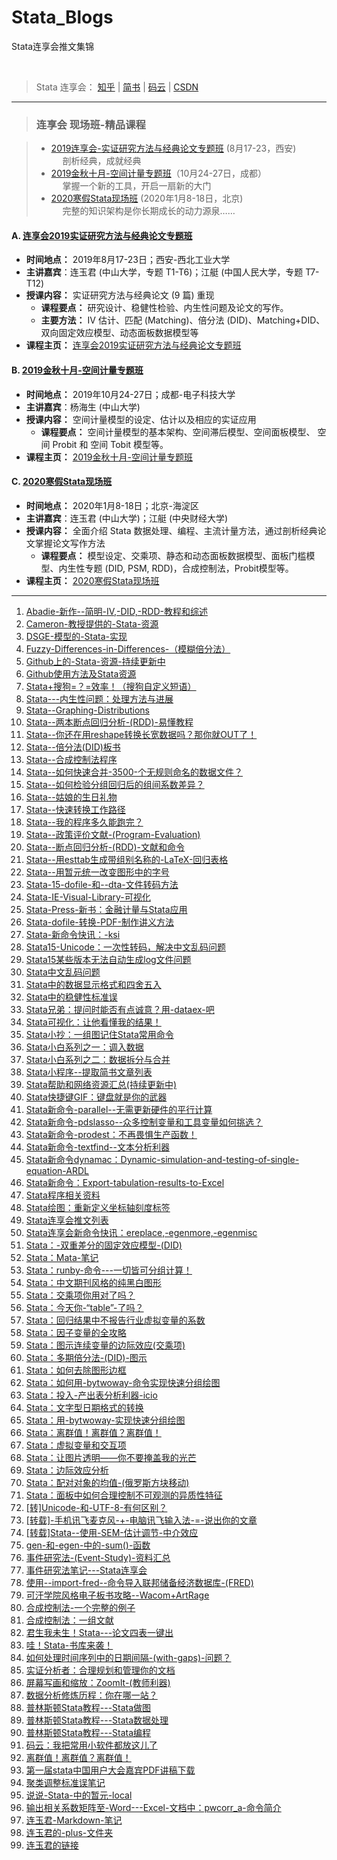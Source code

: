 # Stata_Blogs
Stata连享会推文集锦

&emsp;
 
> Stata 连享会： [知乎](https://zhuanlan.zhihu.com/arlion) | [简书](http://www.jianshu.com/u/69a30474ef33) | [码云](https://gitee.com/arlionn) | [CSDN](https://blog.csdn.net/arlionn)



---
> ### 连享会 现场班-精品课程


> - [2019连享会-实证研究方法与经典论文专题班](https://gitee.com/arlionn/Course/blob/master/2019Papers.md) (8月17-23，西安)       
> &emsp;  剖析经典，成就经典
> &emsp;    
> - [2019金秋十月-空间计量专题班](https://gitee.com/arlionn/Course/blob/master/2019Spatial.md)（10月24-27日，成都）    
> &emsp;  掌握一个新的工具，开启一扇新的大门 
> &emsp;    
> - [2020寒假Stata现场班](https://gitee.com/arlionn/Course/blob/master/StataFull.md) (2020年1月8-18日，北京)       
> &emsp; 完整的知识架构是你长期成长的动力源泉……



#### A. [连享会2019实证研究方法与经典论文专题班](https://gitee.com/arlionn/Course/blob/master/2019Papers.md) 
- **时间地点：** 2019年8月17-23日；西安-西北工业大学  
- **主讲嘉宾**：连玉君 (中山大学，专题 T1-T6)；江艇 (中国人民大学，专题 T7-T12)
- **授课内容：** 实证研究方法与经典论文 (9 篇) 重现
  - **课程要点：** 研究设计、稳健性检验、内生性问题及论文的写作。
  - **主要方法：** IV 估计、匹配 (Matching)、倍分法 (DID)、Matching+DID、双向固定效应模型、动态面板数据模型等
- **课程主页：** [连享会2019实证研究方法与经典论文专题班](https://gitee.com/arlionn/Course/blob/master/2019Papers.md)

#### B. [2019金秋十月-空间计量专题班](https://gitee.com/arlionn/Course/blob/master/2019Spatial.md)  
- **时间地点：** 2019年10月24-27日；成都-电子科技大学  
- **主讲嘉宾**：杨海生 (中山大学)
- **授课内容：** 空间计量模型的设定、估计以及相应的实证应用
  - **课程要点：** 空间计量模型的基本架构、空间滞后模型、空间面板模型、 空间 Probit 和 空间 Tobit 模型等。
- **课程主页：** [2019金秋十月-空间计量专题班](https://gitee.com/arlionn/Course/blob/master/2019Spatial.md)  

#### C. [2020寒假Stata现场班](https://gitee.com/arlionn/Course/blob/master/StataFull.md)  
- **时间地点：** 2020年1月8-18日；北京-海淀区
- **主讲嘉宾**：连玉君 (中山大学)；江艇 (中央财经大学)
- **授课内容：** 全面介绍 Stata 数据处理、编程、主流计量方法，通过剖析经典论文掌握论文写作方法
  - **课程要点：** 模型设定、交乘项、静态和动态面板数据模型、面板门槛模型、内生性专题 (DID, PSM, RDD)，合成控制法，Probit模型等。
- **课程主页：** [2020寒假Stata现场班](https://gitee.com/arlionn/Course/blob/master/StataFull.md) 
&emsp;

---
                                                                                                                                         
1. [Abadie-新作--简明-IV,-DID,-RDD-教程和综述](https://github.com/arlionn/Stata_Blogs/blob/master/Abadie-%E6%96%B0%E4%BD%9C--%E7%AE%80%E6%98%8E-IV%2C-DID%2C-RDD-%E6%95%99%E7%A8%8B%E5%92%8C%E7%BB%BC%E8%BF%B0.md)                                                                               
1. [Cameron-教授提供的-Stata-资源](https://github.com/arlionn/Stata_Blogs/blob/master/Cameron-%E6%95%99%E6%8E%88%E6%8F%90%E4%BE%9B%E7%9A%84-Stata-%E8%B5%84%E6%BA%90.md)                                                                                                                         
1. [DSGE-模型的-Stata-实现](https://github.com/arlionn/Stata_Blogs/blob/master/DSGE-%E6%A8%A1%E5%9E%8B%E7%9A%84-Stata-%E5%AE%9E%E7%8E%B0.md)                                                                                                                                                      
1. [Fuzzy-Differences-in-Differences-（模糊倍分法）](https://github.com/arlionn/Stata_Blogs/blob/master/Fuzzy-Differences-in-Differences-%EF%BC%88%E6%A8%A1%E7%B3%8A%E5%80%8D%E5%88%86%E6%B3%95%EF%BC%89.md)                                                                                     
1. [Github上的-Stata-资源-持续更新中](https://github.com/arlionn/Stata_Blogs/blob/master/Github%E4%B8%8A%E7%9A%84-Stata-%E8%B5%84%E6%BA%90-%E6%8C%81%E7%BB%AD%E6%9B%B4%E6%96%B0%E4%B8%AD.md)                                                                                                     
1. [Github使用方法及Stata资源](https://github.com/arlionn/Stata_Blogs/blob/master/Github%E4%BD%BF%E7%94%A8%E6%96%B9%E6%B3%95%E5%8F%8AStata%E8%B5%84%E6%BA%90.md)                                                                                               
1. [Stata+搜狗=？=效率！（搜狗自定义短语）](https://github.com/arlionn/Stata_Blogs/blob/master/Stata%2B%E6%90%9C%E7%8B%97%3D%EF%BC%9F%3D%E6%95%88%E7%8E%87%EF%BC%81%EF%BC%88%E6%90%9C%E7%8B%97%E8%87%AA%E5%AE%9A%E4%B9%89%E7%9F%AD%E8%AF%AD%EF%BC%89.md)                                        
1. [Stata---内生性问题：处理方法与进展](https://github.com/arlionn/Stata_Blogs/blob/master/Stata---%E5%86%85%E7%94%9F%E6%80%A7%E9%97%AE%E9%A2%98%EF%BC%9A%E5%A4%84%E7%90%86%E6%96%B9%E6%B3%95%E4%B8%8E%E8%BF%9B%E5%B1%95.md)                                                                    
1. [Stata--Graphing-Distributions](https://github.com/arlionn/Stata_Blogs/blob/master/Stata--Graphing-Distributions.md)                                                                                                                                                                            
1. [Stata--两本断点回归分析-(RDD)-易懂教程](https://github.com/arlionn/Stata_Blogs/blob/master/Stata--%E4%B8%A4%E6%9C%AC%E6%96%AD%E7%82%B9%E5%9B%9E%E5%BD%92%E5%88%86%E6%9E%90-(RDD)-%E6%98%93%E6%87%82%E6%95%99%E7%A8%8B.md)                                                                   
1. [Stata--你还在用reshape转换长宽数据吗？那你就OUT了！](https://github.com/arlionn/Stata_Blogs/blob/master/Stata--%E4%BD%A0%E8%BF%98%E5%9C%A8%E7%94%A8reshape%E8%BD%AC%E6%8D%A2%E9%95%BF%E5%AE%BD%E6%95%B0%E6%8D%AE%E5%90%97%EF%BC%9F%E9%82%A3%E4%BD%A0%E5%B0%B1OUT%E4%BA%86%EF%BC%81.md)     
1. [Stata--倍分法(DID)板书](https://github.com/arlionn/Stata_Blogs/blob/master/Stata--%E5%80%8D%E5%88%86%E6%B3%95(DID)%E6%9D%BF%E4%B9%A6.md)                                                                                                                                                      
1. [Stata--合成控制法程序](https://github.com/arlionn/Stata_Blogs/blob/master/Stata--%E5%90%88%E6%88%90%E6%8E%A7%E5%88%B6%E6%B3%95%E7%A8%8B%E5%BA%8F.md)                                                                                                                                         
1. [Stata--如何快速合并-3500-个无规则命名的数据文件？](https://github.com/arlionn/Stata_Blogs/blob/master/Stata--%E5%A6%82%E4%BD%95%E5%BF%AB%E9%80%9F%E5%90%88%E5%B9%B6-3500-%E4%B8%AA%E6%97%A0%E8%A7%84%E5%88%99%E5%91%BD%E5%90%8D%E7%9A%84%E6%95%B0%E6%8D%AE%E6%96%87%E4%BB%B6%EF%BC%9F.md)  
1. [Stata--如何检验分组回归后的组间系数差异？](https://github.com/arlionn/Stata_Blogs/blob/master/Stata--%E5%A6%82%E4%BD%95%E6%A3%80%E9%AA%8C%E5%88%86%E7%BB%84%E5%9B%9E%E5%BD%92%E5%90%8E%E7%9A%84%E7%BB%84%E9%97%B4%E7%B3%BB%E6%95%B0%E5%B7%AE%E5%BC%82%EF%BC%9F.md)                         
1. [Stata--姑娘的生日礼物](https://github.com/arlionn/Stata_Blogs/blob/master/Stata--%E5%A7%91%E5%A8%98%E7%9A%84%E7%94%9F%E6%97%A5%E7%A4%BC%E7%89%A9.md)                                                                                                                                         
1. [Stata--快速转换工作路径](https://github.com/arlionn/Stata_Blogs/blob/master/Stata--%E5%BF%AB%E9%80%9F%E8%BD%AC%E6%8D%A2%E5%B7%A5%E4%BD%9C%E8%B7%AF%E5%BE%84.md)                                                                                                                              
1. [Stata--我的程序多久能跑完？](https://github.com/arlionn/Stata_Blogs/blob/master/Stata--%E6%88%91%E7%9A%84%E7%A8%8B%E5%BA%8F%E5%A4%9A%E4%B9%85%E8%83%BD%E8%B7%91%E5%AE%8C%EF%BC%9F.md)                                                                                                        
1. [Stata--政策评价文献-(Program-Evaluation)](https://github.com/arlionn/Stata_Blogs/blob/master/Stata--%E6%94%BF%E7%AD%96%E8%AF%84%E4%BB%B7%E6%96%87%E7%8C%AE-(Program-Evaluation).md)                                                                                                           
1. [Stata--断点回归分析-(RDD)-文献和命令](https://github.com/arlionn/Stata_Blogs/blob/master/Stata--%E6%96%AD%E7%82%B9%E5%9B%9E%E5%BD%92%E5%88%86%E6%9E%90-(RDD)-%E6%96%87%E7%8C%AE%E5%92%8C%E5%91%BD%E4%BB%A4.md)                                                                               
1. [Stata--用esttab生成带组别名称的-LaTeX-回归表格](https://github.com/arlionn/Stata_Blogs/blob/master/Stata--%E7%94%A8esttab%E7%94%9F%E6%88%90%E5%B8%A6%E7%BB%84%E5%88%AB%E5%90%8D%E7%A7%B0%E7%9A%84-LaTeX-%E5%9B%9E%E5%BD%92%E8%A1%A8%E6%A0%BC.md)                                            
1. [Stata--用暂元统一改变图形中的字号](https://github.com/arlionn/Stata_Blogs/blob/master/Stata--%E7%94%A8%E6%9A%82%E5%85%83%E7%BB%9F%E4%B8%80%E6%94%B9%E5%8F%98%E5%9B%BE%E5%BD%A2%E4%B8%AD%E7%9A%84%E5%AD%97%E5%8F%B7.md)                                                                      
1. [Stata-15-dofile-和--dta-文件转码方法](https://github.com/arlionn/Stata_Blogs/blob/master/Stata-15-dofile-%E5%92%8C--dta-%E6%96%87%E4%BB%B6%E8%BD%AC%E7%A0%81%E6%96%B9%E6%B3%95.md)                                                                                                           
1. [Stata-IE-Visual-Library-可视化](https://github.com/arlionn/Stata_Blogs/blob/master/Stata-IE-Visual-Library-%E5%8F%AF%E8%A7%86%E5%8C%96.md)                                                                                                                                                    
1. [Stata-Press-新书：金融计量与Stata应用](https://github.com/arlionn/Stata_Blogs/blob/master/Stata-Press-%E6%96%B0%E4%B9%A6%EF%BC%9A%E9%87%91%E8%9E%8D%E8%AE%A1%E9%87%8F%E4%B8%8EStata%E5%BA%94%E7%94%A8.md)                                                                                    
1. [Stata-dofile-转换-PDF-制作讲义方法](https://github.com/arlionn/Stata_Blogs/blob/master/Stata-dofile-%E8%BD%AC%E6%8D%A2-PDF-%E5%88%B6%E4%BD%9C%E8%AE%B2%E4%B9%89%E6%96%B9%E6%B3%95.md)                                                                                                        
1. [Stata-新命令快讯：-ksi](https://github.com/arlionn/Stata_Blogs/blob/master/Stata-%E6%96%B0%E5%91%BD%E4%BB%A4%E5%BF%AB%E8%AE%AF%EF%BC%9A-ksi.md)                                                                                                                                               
1. [Stata15-Unicode：一次性转码，解决中文乱码问题](https://github.com/arlionn/Stata_Blogs/blob/master/Stata15-Unicode%EF%BC%9A%E4%B8%80%E6%AC%A1%E6%80%A7%E8%BD%AC%E7%A0%81%EF%BC%8C%E8%A7%A3%E5%86%B3%E4%B8%AD%E6%96%87%E4%B9%B1%E7%A0%81%E9%97%AE%E9%A2%98.md)                                
1. [Stata15某些版本无法自动生成log文件问题](https://github.com/arlionn/Stata_Blogs/blob/master/Stata15%E6%9F%90%E4%BA%9B%E7%89%88%E6%9C%AC%E6%97%A0%E6%B3%95%E8%87%AA%E5%8A%A8%E7%94%9F%E6%88%90log%E6%96%87%E4%BB%B6%E9%97%AE%E9%A2%98.md)                                                     
1. [Stata中文乱码问题](https://github.com/arlionn/Stata_Blogs/blob/master/Stata%E4%B8%AD%E6%96%87%E4%B9%B1%E7%A0%81%E9%97%AE%E9%A2%98.md)                                                                                                                                                         
1. [Stata中的数据显示格式和四舍五入](https://github.com/arlionn/Stata_Blogs/blob/master/Stata%E4%B8%AD%E7%9A%84%E6%95%B0%E6%8D%AE%E6%98%BE%E7%A4%BA%E6%A0%BC%E5%BC%8F%E5%92%8C%E5%9B%9B%E8%88%8D%E4%BA%94%E5%85%A5.md)                                                                          
1. [Stata中的稳健性标准误](https://github.com/arlionn/Stata_Blogs/blob/master/Stata%E4%B8%AD%E7%9A%84%E7%A8%B3%E5%81%A5%E6%80%A7%E6%A0%87%E5%87%86%E8%AF%AF.md)                                                                                                                                  
1. [Stata兄弟：提问时能否有点诚意？用-dataex-吧](https://github.com/arlionn/Stata_Blogs/blob/master/Stata%E5%85%84%E5%BC%9F%EF%BC%9A%E6%8F%90%E9%97%AE%E6%97%B6%E8%83%BD%E5%90%A6%E6%9C%89%E7%82%B9%E8%AF%9A%E6%84%8F%EF%BC%9F%E7%94%A8-dataex-%E5%90%A7.md)                                    
1. [Stata可视化：让他看懂我的结果！](https://github.com/arlionn/Stata_Blogs/blob/master/Stata%E5%8F%AF%E8%A7%86%E5%8C%96%EF%BC%9A%E8%AE%A9%E4%BB%96%E7%9C%8B%E6%87%82%E6%88%91%E7%9A%84%E7%BB%93%E6%9E%9C%EF%BC%81.md)                                                                          
1. [Stata小抄：一组图记住Stata常用命令](https://github.com/arlionn/Stata_Blogs/blob/master/Stata%E5%B0%8F%E6%8A%84%EF%BC%9A%E4%B8%80%E7%BB%84%E5%9B%BE%E8%AE%B0%E4%BD%8FStata%E5%B8%B8%E7%94%A8%E5%91%BD%E4%BB%A4.md)                                                                           
1. [Stata小白系列之一：调入数据](https://github.com/arlionn/Stata_Blogs/blob/master/Stata%E5%B0%8F%E7%99%BD%E7%B3%BB%E5%88%97%E4%B9%8B%E4%B8%80%EF%BC%9A%E8%B0%83%E5%85%A5%E6%95%B0%E6%8D%AE.md)                                                                                                 
1. [Stata小白系列之二：数据拆分与合并](https://github.com/arlionn/Stata_Blogs/blob/master/Stata%E5%B0%8F%E7%99%BD%E7%B3%BB%E5%88%97%E4%B9%8B%E4%BA%8C%EF%BC%9A%E6%95%B0%E6%8D%AE%E6%8B%86%E5%88%86%E4%B8%8E%E5%90%88%E5%B9%B6.md)                                                               
1. [Stata小程序--提取简书文章列表](https://github.com/arlionn/Stata_Blogs/blob/master/Stata%E5%B0%8F%E7%A8%8B%E5%BA%8F--%E6%8F%90%E5%8F%96%E7%AE%80%E4%B9%A6%E6%96%87%E7%AB%A0%E5%88%97%E8%A1%A8.md)                                                                                             
1. [Stata帮助和网络资源汇总(持续更新中)](https://github.com/arlionn/Stata_Blogs/blob/master/Stata%E5%B8%AE%E5%8A%A9%E5%92%8C%E7%BD%91%E7%BB%9C%E8%B5%84%E6%BA%90%E6%B1%87%E6%80%BB(%E6%8C%81%E7%BB%AD%E6%9B%B4%E6%96%B0%E4%B8%AD).md)                                                           
1. [Stata快捷键GIF：键盘就是你的武器](https://github.com/arlionn/Stata_Blogs/blob/master/Stata%E5%BF%AB%E6%8D%B7%E9%94%AEGIF%EF%BC%9A%E9%94%AE%E7%9B%98%E5%B0%B1%E6%98%AF%E4%BD%A0%E7%9A%84%E6%AD%A6%E5%99%A8.md)                                                                               
1. [Stata新命令-parallel--无需更新硬件的平行计算](https://github.com/arlionn/Stata_Blogs/blob/master/Stata%E6%96%B0%E5%91%BD%E4%BB%A4-parallel--%E6%97%A0%E9%9C%80%E6%9B%B4%E6%96%B0%E7%A1%AC%E4%BB%B6%E7%9A%84%E5%B9%B3%E8%A1%8C%E8%AE%A1%E7%AE%97.md)                                                                                   
1. [Stata新命令-pdslasso--众多控制变量和工具变量如何挑选？](https://github.com/arlionn/Stata_Blogs/blob/master/Stata%E6%96%B0%E5%91%BD%E4%BB%A4-pdslasso--%E4%BC%97%E5%A4%9A%E6%8E%A7%E5%88%B6%E5%8F%98%E9%87%8F%E5%92%8C%E5%B7%A5%E5%85%B7%E5%8F%98%E9%87%8F%E5%A6%82%E4%BD%95%E6%8C%91%E9%80%89%EF%BC%9F.md)                           
1. [Stata新命令-prodest：不再畏惧生产函数！](https://github.com/arlionn/Stata_Blogs/blob/master/Stata%E6%96%B0%E5%91%BD%E4%BB%A4-prodest%EF%BC%9A%E4%B8%8D%E5%86%8D%E7%95%8F%E6%83%A7%E7%94%9F%E4%BA%A7%E5%87%BD%E6%95%B0%EF%BC%81.md)                                                                                                    
1. [Stata新命令-textfind--文本分析利器](https://github.com/arlionn/Stata_Blogs/blob/master/Stata%E6%96%B0%E5%91%BD%E4%BB%A4-textfind--%E6%96%87%E6%9C%AC%E5%88%86%E6%9E%90%E5%88%A9%E5%99%A8.md)                                                                                  
1. [Stata新命令dynamac：Dynamic-simulation-and-testing-of-single-equation-ARDL](https://github.com/arlionn/Stata_Blogs/blob/master/Stata%E6%96%B0%E5%91%BD%E4%BB%A4dynamac%EF%BC%9ADynamic-simulation-and-testing-of-single-equation-ARDL.md)                                      
1. [Stata新命令：Export-tabulation-results-to-Excel](https://github.com/arlionn/Stata_Blogs/blob/master/Stata%E6%96%B0%E5%91%BD%E4%BB%A4%EF%BC%9AExport-tabulation-results-to-Excel.md)                                                                                            
1. [Stata程序相关资料](https://github.com/arlionn/Stata_Blogs/blob/master/Stata%E7%A8%8B%E5%BA%8F%E7%9B%B8%E5%85%B3%E8%B5%84%E6%96%99.md)                                                                                                                                          
1. [Stata绘图：重新定义坐标轴刻度标签](https://github.com/arlionn/Stata_Blogs/blob/master/Stata%E7%BB%98%E5%9B%BE%EF%BC%9A%E9%87%8D%E6%96%B0%E5%AE%9A%E4%B9%89%E5%9D%90%E6%A0%87%E8%BD%B4%E5%88%BB%E5%BA%A6%E6%A0%87%E7%AD%BE.md)                                                
1. [Stata连享会推文列表](https://github.com/arlionn/Stata_Blogs/blob/master/Stata%E8%BF%9E%E4%BA%AB%E4%BC%9A%E6%8E%A8%E6%96%87%E5%88%97%E8%A1%A8.md)                                                                                                                              
1. [Stata连享会新命令快讯：ereplace,-egenmore,-egenmisc](https://github.com/arlionn/Stata_Blogs/blob/master/Stata%E8%BF%9E%E4%BA%AB%E4%BC%9A%E6%96%B0%E5%91%BD%E4%BB%A4%E5%BF%AB%E8%AE%AF%EF%BC%9Aereplace%2C-egenmore%2C-egenmisc.md)                                            
1. [Stata：-双重差分的固定效应模型-(DID)](https://github.com/arlionn/Stata_Blogs/blob/master/Stata%EF%BC%9A-%E5%8F%8C%E9%87%8D%E5%B7%AE%E5%88%86%E7%9A%84%E5%9B%BA%E5%AE%9A%E6%95%88%E5%BA%94%E6%A8%A1%E5%9E%8B-(DID).md)                                                        
1. [Stata：Mata-笔记](https://github.com/arlionn/Stata_Blogs/blob/master/Stata%EF%BC%9AMata-%E7%AC%94%E8%AE%B0.md)                                                                                                                                                                 
1. [Stata：runby-命令---一切皆可分组计算！](https://github.com/arlionn/Stata_Blogs/blob/master/Stata%EF%BC%9Arunby-%E5%91%BD%E4%BB%A4---%E4%B8%80%E5%88%87%E7%9A%86%E5%8F%AF%E5%88%86%E7%BB%84%E8%AE%A1%E7%AE%97%EF%BC%81.md)                                                    
1. [Stata：中文期刊风格的纯黑白图形](https://github.com/arlionn/Stata_Blogs/blob/master/Stata%EF%BC%9A%E4%B8%AD%E6%96%87%E6%9C%9F%E5%88%8A%E9%A3%8E%E6%A0%BC%E7%9A%84%E7%BA%AF%E9%BB%91%E7%99%BD%E5%9B%BE%E5%BD%A2.md)                                                           
1. [Stata：交乘项你用对了吗？](https://github.com/arlionn/Stata_Blogs/blob/master/Stata%EF%BC%9A%E4%BA%A4%E4%B9%98%E9%A1%B9%E4%BD%A0%E7%94%A8%E5%AF%B9%E4%BA%86%E5%90%97%EF%BC%9F.md)                                                                                             
1. [Stata：今天你-“table”-了吗？](https://github.com/arlionn/Stata_Blogs/blob/master/Stata%EF%BC%9A%E4%BB%8A%E5%A4%A9%E4%BD%A0-%E2%80%9Ctable%E2%80%9D-%E4%BA%86%E5%90%97%EF%BC%9F.md)                                                                                            
1. [Stata：回归结果中不报告行业虚拟变量的系数](https://github.com/arlionn/Stata_Blogs/blob/master/Stata%EF%BC%9A%E5%9B%9E%E5%BD%92%E7%BB%93%E6%9E%9C%E4%B8%AD%E4%B8%8D%E6%8A%A5%E5%91%8A%E8%A1%8C%E4%B8%9A%E8%99%9A%E6%8B%9F%E5%8F%98%E9%87%8F%E7%9A%84%E7%B3%BB%E6%95%B0.md)   
1. [Stata：因子变量的全攻略](https://github.com/arlionn/Stata_Blogs/blob/master/Stata%EF%BC%9A%E5%9B%A0%E5%AD%90%E5%8F%98%E9%87%8F%E7%9A%84%E5%85%A8%E6%94%BB%E7%95%A5.md)                                                                                                        
1. [Stata：图示连续变量的边际效应(交乘项)](https://github.com/arlionn/Stata_Blogs/blob/master/Stata%EF%BC%9A%E5%9B%BE%E7%A4%BA%E8%BF%9E%E7%BB%AD%E5%8F%98%E9%87%8F%E7%9A%84%E8%BE%B9%E9%99%85%E6%95%88%E5%BA%94(%E4%BA%A4%E4%B9%98%E9%A1%B9).md)                                 
1. [Stata：多期倍分法-(DID)-图示](https://github.com/arlionn/Stata_Blogs/blob/master/Stata%EF%BC%9A%E5%A4%9A%E6%9C%9F%E5%80%8D%E5%88%86%E6%B3%95-(DID)-%E5%9B%BE%E7%A4%BA.md)                                                                                                     
1. [Stata：如何去除图形边框](https://github.com/arlionn/Stata_Blogs/blob/master/Stata%EF%BC%9A%E5%A6%82%E4%BD%95%E5%8E%BB%E9%99%A4%E5%9B%BE%E5%BD%A2%E8%BE%B9%E6%A1%86.md)                                                                                                        
1. [Stata：如何用-bytwoway-命令实现快速分组绘图](https://github.com/arlionn/Stata_Blogs/blob/master/Stata%EF%BC%9A%E5%A6%82%E4%BD%95%E7%94%A8-bytwoway-%E5%91%BD%E4%BB%A4%E5%AE%9E%E7%8E%B0%E5%BF%AB%E9%80%9F%E5%88%86%E7%BB%84%E7%BB%98%E5%9B%BE.md)                            
1. [Stata：投入-产出表分析利器-icio](https://github.com/arlionn/Stata_Blogs/blob/master/Stata%EF%BC%9A%E6%8A%95%E5%85%A5-%E4%BA%A7%E5%87%BA%E8%A1%A8%E5%88%86%E6%9E%90%E5%88%A9%E5%99%A8-icio.md)                                                                                 
1. [Stata：文字型日期格式的转换](https://github.com/arlionn/Stata_Blogs/blob/master/Stata%EF%BC%9A%E6%96%87%E5%AD%97%E5%9E%8B%E6%97%A5%E6%9C%9F%E6%A0%BC%E5%BC%8F%E7%9A%84%E8%BD%AC%E6%8D%A2.md)                                                                                  
1. [Stata：用-bytwoway-实现快速分组绘图](https://github.com/arlionn/Stata_Blogs/blob/master/Stata%EF%BC%9A%E7%94%A8-bytwoway-%E5%AE%9E%E7%8E%B0%E5%BF%AB%E9%80%9F%E5%88%86%E7%BB%84%E7%BB%98%E5%9B%BE.md)                                                                         
1. [Stata：离群值！离群值？离群值！](https://github.com/arlionn/Stata_Blogs/blob/master/Stata%EF%BC%9A%E7%A6%BB%E7%BE%A4%E5%80%BC%EF%BC%81%E7%A6%BB%E7%BE%A4%E5%80%BC%EF%BC%9F%E7%A6%BB%E7%BE%A4%E5%80%BC%EF%BC%81.md)                                                           
1. [Stata：虚拟变量和交互项](https://github.com/arlionn/Stata_Blogs/blob/master/Stata%EF%BC%9A%E8%99%9A%E6%8B%9F%E5%8F%98%E9%87%8F%E5%92%8C%E4%BA%A4%E4%BA%92%E9%A1%B9.md)                                                                                                        
1. [Stata：让图片透明——你不要掩盖我的光芒](https://github.com/arlionn/Stata_Blogs/blob/master/Stata%EF%BC%9A%E8%AE%A9%E5%9B%BE%E7%89%87%E9%80%8F%E6%98%8E%E2%80%94%E2%80%94%E4%BD%A0%E4%B8%8D%E8%A6%81%E6%8E%A9%E7%9B%96%E6%88%91%E7%9A%84%E5%85%89%E8%8A%92.md)                 
1. [Stata：边际效应分析](https://github.com/arlionn/Stata_Blogs/blob/master/Stata%EF%BC%9A%E8%BE%B9%E9%99%85%E6%95%88%E5%BA%94%E5%88%86%E6%9E%90.md)                                                                                                                              
1. [Stata：配对对象的均值-(俄罗斯方块移动)](https://github.com/arlionn/Stata_Blogs/blob/master/Stata%EF%BC%9A%E9%85%8D%E5%AF%B9%E5%AF%B9%E8%B1%A1%E7%9A%84%E5%9D%87%E5%80%BC-(%E4%BF%84%E7%BD%97%E6%96%AF%E6%96%B9%E5%9D%97%E7%A7%BB%E5%8A%A8).md)                               
1. [Stata：面板中如何合理控制不可观测的异质性特征](https://github.com/arlionn/Stata_Blogs/blob/master/Stata%EF%BC%9A%E9%9D%A2%E6%9D%BF%E4%B8%AD%E5%A6%82%E4%BD%95%E5%90%88%E7%90%86%E6%8E%A7%E5%88%B6%E4%B8%8D%E5%8F%AF%E8%A7%82%E6%B5%8B%E7%9A%84%E5%BC%82%E8%B4%A8%E6%80%A7%E7%89%B9%E5%BE%81.md)                                         
1. [[转]Unicode-和-UTF-8-有何区别？](https://github.com/arlionn/Stata_Blogs/blob/master/%5B%E8%BD%AC%5DUnicode-%E5%92%8C-UTF-8-%E6%9C%89%E4%BD%95%E5%8C%BA%E5%88%AB%EF%BC%9F.md)                                                                                                                                                              
1. [[转载]-手机讯飞麦克风-+-电脑讯飞输入法-=-说出你的文章](https://github.com/arlionn/Stata_Blogs/blob/master/%5B%E8%BD%AC%E8%BD%BD%5D-%E6%89%8B%E6%9C%BA%E8%AE%AF%E9%A3%9E%E9%BA%A6%E5%85%8B%E9%A3%8E-%2B-%E7%94%B5%E8%84%91%E8%AE%AF%E9%A3%9E%E8%BE%93%E5%85%A5%E6%B3%95-%3D-%E8%AF%B4%E5%87%BA%E4%BD%A0%E7%9A%84%E6%96%87%E7%AB%A0.md)  
1. [[转载]Stata--使用-SEM-估计调节-中介效应](https://github.com/arlionn/Stata_Blogs/blob/master/%5B%E8%BD%AC%E8%BD%BD%5DStata--%E4%BD%BF%E7%94%A8-SEM-%E4%BC%B0%E8%AE%A1%E8%B0%83%E8%8A%82-%E4%B8%AD%E4%BB%8B%E6%95%88%E5%BA%94.md)                                                                                                          
1. [gen-和-egen-中的-sum()-函数](https://github.com/arlionn/Stata_Blogs/blob/master/gen-%E5%92%8C-egen-%E4%B8%AD%E7%9A%84-sum()-%E5%87%BD%E6%95%B0.md)                                                                                                                                                                                         
1. [事件研究法-(Event-Study)-资料汇总](https://github.com/arlionn/Stata_Blogs/blob/master/%E4%BA%8B%E4%BB%B6%E7%A0%94%E7%A9%B6%E6%B3%95-(Event-Study)-%E8%B5%84%E6%96%99%E6%B1%87%E6%80%BB.md)                                                                                                                                                
1. [事件研究法笔记---Stata连享会](https://github.com/arlionn/Stata_Blogs/blob/master/%E4%BA%8B%E4%BB%B6%E7%A0%94%E7%A9%B6%E6%B3%95%E7%AC%94%E8%AE%B0---Stata%E8%BF%9E%E4%BA%AB%E4%BC%9A.md)                                                                                                                                                   
1. [使用--import-fred--命令导入联邦储备经济数据库-(FRED)](https://github.com/arlionn/Stata_Blogs/blob/master/%E4%BD%BF%E7%94%A8--import-fred--%E5%91%BD%E4%BB%A4%E5%AF%BC%E5%85%A5%E8%81%94%E9%82%A6%E5%82%A8%E5%A4%87%E7%BB%8F%E6%B5%8E%E6%95%B0%E6%8D%AE%E5%BA%93-(FRED).md)                                                               
1. [可汗学院风格电子板书攻略--Wacom+ArtRage](https://github.com/arlionn/Stata_Blogs/blob/master/%E5%8F%AF%E6%B1%97%E5%AD%A6%E9%99%A2%E9%A3%8E%E6%A0%BC%E7%94%B5%E5%AD%90%E6%9D%BF%E4%B9%A6%E6%94%BB%E7%95%A5--Wacom%2BArtRage.md)                                                                                                            
1. [合成控制法-一个完整的例子](https://github.com/arlionn/Stata_Blogs/blob/master/%E5%90%88%E6%88%90%E6%8E%A7%E5%88%B6%E6%B3%95-%E4%B8%80%E4%B8%AA%E5%AE%8C%E6%95%B4%E7%9A%84%E4%BE%8B%E5%AD%90.md)                                                                                                                                          
1. [合成控制法：一组文献](https://github.com/arlionn/Stata_Blogs/blob/master/%E5%90%88%E6%88%90%E6%8E%A7%E5%88%B6%E6%B3%95%EF%BC%9A%E4%B8%80%E7%BB%84%E6%96%87%E7%8C%AE.md)                                                                                                                                                                   
1. [君生我未生！Stata---论文四表一键出](https://github.com/arlionn/Stata_Blogs/blob/master/%E5%90%9B%E7%94%9F%E6%88%91%E6%9C%AA%E7%94%9F%EF%BC%81Stata---%E8%AE%BA%E6%96%87%E5%9B%9B%E8%A1%A8%E4%B8%80%E9%94%AE%E5%87%BA.md)                                                                                                                 
1. [哇！Stata-书库来袭！](https://github.com/arlionn/Stata_Blogs/blob/master/%E5%93%87%EF%BC%81Stata-%E4%B9%A6%E5%BA%93%E6%9D%A5%E8%A2%AD%EF%BC%81.md)                                                                                                                                                                                        
1. [如何处理时间序列中的日期间隔-(with-gaps)-问题？](https://github.com/arlionn/Stata_Blogs/blob/master/%E5%A6%82%E4%BD%95%E5%A4%84%E7%90%86%E6%97%B6%E9%97%B4%E5%BA%8F%E5%88%97%E4%B8%AD%E7%9A%84%E6%97%A5%E6%9C%9F%E9%97%B4%E9%9A%94-(with-gaps)-%E9%97%AE%E9%A2%98%EF%BC%9F.md)                                                          
1. [实证分析者：合理规划和管理你的文档](https://github.com/arlionn/Stata_Blogs/blob/master/%E5%AE%9E%E8%AF%81%E5%88%86%E6%9E%90%E8%80%85%EF%BC%9A%E5%90%88%E7%90%86%E8%A7%84%E5%88%92%E5%92%8C%E7%AE%A1%E7%90%86%E4%BD%A0%E7%9A%84%E6%96%87%E6%A1%A3.md)                                                                                    
1. [屏幕写画和缩放：ZoomIt-(教师利器)](https://github.com/arlionn/Stata_Blogs/blob/master/%E5%B1%8F%E5%B9%95%E5%86%99%E7%94%BB%E5%92%8C%E7%BC%A9%E6%94%BE%EF%BC%9AZoomIt-(%E6%95%99%E5%B8%88%E5%88%A9%E5%99%A8).md)                                                                                                                          
1. [数据分析修炼历程：你在哪一站？](https://github.com/arlionn/Stata_Blogs/blob/master/%E6%95%B0%E6%8D%AE%E5%88%86%E6%9E%90%E4%BF%AE%E7%82%BC%E5%8E%86%E7%A8%8B%EF%BC%9A%E4%BD%A0%E5%9C%A8%E5%93%AA%E4%B8%80%E7%AB%99%EF%BC%9F.md)                                                                                                           
1. [普林斯顿Stata教程---Stata做图](https://github.com/arlionn/Stata_Blogs/blob/master/%E6%99%AE%E6%9E%97%E6%96%AF%E9%A1%BFStata%E6%95%99%E7%A8%8B---Stata%E5%81%9A%E5%9B%BE.md)                                                                                                                                                               
1. [普林斯顿Stata教程---Stata数据处理](https://github.com/arlionn/Stata_Blogs/blob/master/%E6%99%AE%E6%9E%97%E6%96%AF%E9%A1%BFStata%E6%95%99%E7%A8%8B---Stata%E6%95%B0%E6%8D%AE%E5%A4%84%E7%90%86.md)                                                                                                                                         
1. [普林斯顿Stata教程---Stata编程](https://github.com/arlionn/Stata_Blogs/blob/master/%E6%99%AE%E6%9E%97%E6%96%AF%E9%A1%BFStata%E6%95%99%E7%A8%8B---Stata%E7%BC%96%E7%A8%8B.md)                                                                                                                                                               
1. [码云：我把常用小软件都放这儿了](https://github.com/arlionn/Stata_Blogs/blob/master/%E7%A0%81%E4%BA%91%EF%BC%9A%E6%88%91%E6%8A%8A%E5%B8%B8%E7%94%A8%E5%B0%8F%E8%BD%AF%E4%BB%B6%E9%83%BD%E6%94%BE%E8%BF%99%E5%84%BF%E4%BA%86.md)                                                                                                           
1. [离群值！离群值？离群值！](https://github.com/arlionn/Stata_Blogs/blob/master/%E7%A6%BB%E7%BE%A4%E5%80%BC%EF%BC%81%E7%A6%BB%E7%BE%A4%E5%80%BC%EF%BC%9F%E7%A6%BB%E7%BE%A4%E5%80%BC%EF%BC%81.md)                                                                                                                                            
1. [第一届stata中国用户大会嘉宾PDF讲稿下载](https://github.com/arlionn/Stata_Blogs/blob/master/%E7%AC%AC%E4%B8%80%E5%B1%8Astata%E4%B8%AD%E5%9B%BD%E7%94%A8%E6%88%B7%E5%A4%A7%E4%BC%9A%E5%98%89%E5%AE%BEPDF%E8%AE%B2%E7%A8%BF%E4%B8%8B%E8%BD%BD.md)                                                                                           
1. [聚类调整标准误笔记](https://github.com/arlionn/Stata_Blogs/blob/master/%E8%81%9A%E7%B1%BB%E8%B0%83%E6%95%B4%E6%A0%87%E5%87%86%E8%AF%AF%E7%AC%94%E8%AE%B0.md)                                                                                                                                                                              
1. [说说-Stata-中的暂元-local](https://github.com/arlionn/Stata_Blogs/blob/master/%E8%AF%B4%E8%AF%B4-Stata-%E4%B8%AD%E7%9A%84%E6%9A%82%E5%85%83-local.md)                                                                                                                                                                                      
1. [输出相关系数矩阵至-Word---Excel-文档中：pwcorr_a-命令简介](https://github.com/arlionn/Stata_Blogs/blob/master/%E8%BE%93%E5%87%BA%E7%9B%B8%E5%85%B3%E7%B3%BB%E6%95%B0%E7%9F%A9%E9%98%B5%E8%87%B3-Word---Excel-%E6%96%87%E6%A1%A3%E4%B8%AD%EF%BC%9Apwcorr_a-%E5%91%BD%E4%BB%A4%E7%AE%80%E4%BB%8B.md)                                      
1. [连玉君-Markdown-笔记](https://github.com/arlionn/Stata_Blogs/blob/master/%E8%BF%9E%E7%8E%89%E5%90%9B-Markdown-%E7%AC%94%E8%AE%B0.md)                                                                                                                                                                                                       
1. [连玉君的-plus-文件夹](https://github.com/arlionn/Stata_Blogs/blob/master/%E8%BF%9E%E7%8E%89%E5%90%9B%E7%9A%84-plus-%E6%96%87%E4%BB%B6%E5%A4%B9.md)                                                                                                                                                                                        
1. [连玉君的链接](https://github.com/arlionn/Stata_Blogs/blob/master/%E8%BF%9E%E7%8E%89%E5%90%9B%E7%9A%84%E9%93%BE%E6%8E%A5.md)                                                                                                                                                                                                                

